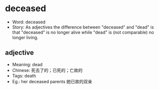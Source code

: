 # deceased

- Word: deceased
- Story: As adjectives the difference between "deceased" and "dead" is that "deceased" is no longer alive while "dead" is (not comparable) no longer living.

## adjective

- Meaning: dead
- Chinese: 死去了的；已死的；亡故的
- Tags: death
- Eg.: her deceased parents 她已故的双亲


